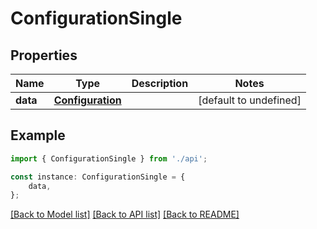# ConfigurationSingle


## Properties

Name | Type | Description | Notes
------------ | ------------- | ------------- | -------------
**data** | [**Configuration**](Configuration.md) |  | [default to undefined]

## Example

```typescript
import { ConfigurationSingle } from './api';

const instance: ConfigurationSingle = {
    data,
};
```

[[Back to Model list]](../README.md#documentation-for-models) [[Back to API list]](../README.md#documentation-for-api-endpoints) [[Back to README]](../README.md)
